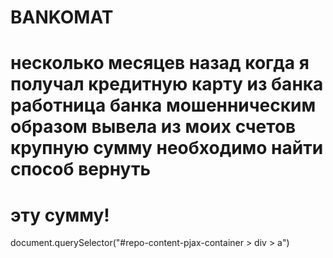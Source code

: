 # BANKOMAT
# несколько месяцев назад когда я получал кредитную карту из банка работница банка мошенническим образом вывела из моих счетов крупную сумму необходимо найти способ вернуть 

#  эту сумму!
document.querySelector("#repo-content-pjax-container > div > a")

